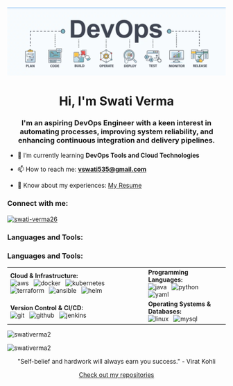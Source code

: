 ![DevOps Image](https://github.com/SwatiVerma2/SwatiVerma2/blob/main/devops.png)

<h1 align="center">Hi, I'm Swati Verma</h1>
<h3 align="center">I'm an aspiring DevOps Engineer with a keen interest in automating processes, improving system reliability, and enhancing continuous integration and delivery pipelines.</h3>

- 🌱 I’m currently learning **DevOps Tools and Cloud Technologies**

- 📫 How to reach me: **vswati535@gmail.com**

- 📄 Know about my experiences: [My Resume](https://drive.google.com/file/d/1T7BQe1-gZUdKoQclJwFKYzG__xWFLGB3/view?usp=sharing)

<h3 align="left">Connect with me:</h3>
<p align="left">
  <a href="https://linkedin.com/in/swati-verma26" target="_blank">
    <img align="center" src="https://raw.githubusercontent.com/rahuldkjain/github-profile-readme-generator/master/src/images/icons/Social/linked-in-alt.svg" alt="swati-verma26" height="30" width="40" />
  </a>
</p>

### Languages and Tools:

### Languages and Tools:

<table style="width:100%">
  <tr>
    <td>
      <b>Cloud & Infrastructure:</b><br/>
      <img src="https://cdn.jsdelivr.net/gh/devicons/devicon/icons/amazonwebservices/amazonwebservices-original-wordmark.svg" alt="aws" width="40" height="40"/> &nbsp;
      <img src="https://cdn.jsdelivr.net/gh/devicons/devicon/icons/docker/docker-original-wordmark.svg" alt="docker" width="40" height="40"/> &nbsp;
      <img src="https://cdn.jsdelivr.net/gh/devicons/devicon/icons/kubernetes/kubernetes-plain-wordmark.svg" alt="kubernetes" width="40" height="40"/> &nbsp;
      <img src="https://www.vectorlogo.zone/logos/terraformio/terraformio-icon.svg" alt="terraform" width="40" height="40"/> &nbsp;
      <img src="https://www.vectorlogo.zone/logos/ansible/ansible-icon.svg" alt="ansible" width="40" height="40"/> &nbsp;
      <img src="https://www.vectorlogo.zone/logos/helmsh/helmsh-icon.svg" alt="helm" width="40" height="40"/>
    </td>
    <td>
      <b>Programming Languages:</b><br/>
      <img src="https://cdn.jsdelivr.net/gh/devicons/devicon/icons/java/java-original-wordmark.svg" alt="java" width="40" height="40"/> &nbsp;
      <img src="https://cdn.jsdelivr.net/gh/devicons/devicon/icons/python/python-original-wordmark.svg" alt="python" width="40" height="40"/> &nbsp;
      <img src="https://www.vectorlogo.zone/logos/yaml/yaml-icon.svg" alt="yaml" width="40" height="40"/>
    </td>
  </tr>
  <tr>
    <td>
      <b>Version Control & CI/CD:</b><br/>
      <img src="https://cdn.jsdelivr.net/gh/devicons/devicon/icons/git/git-original-wordmark.svg" alt="git" width="40" height="40"/> &nbsp;
      <img src="https://cdn.jsdelivr.net/gh/devicons/devicon/icons/github/github-original-wordmark.svg" alt="github" width="40" height="40"/> &nbsp;
       <img src="https://www.vectorlogo.zone/logos/jenkins/jenkins-icon.svg" alt="jenkins" width="40" height="40"/>
    </td>
    <td>
      <b>Operating Systems & Databases:</b><br/>
      <img src="https://cdn.jsdelivr.net/gh/devicons/devicon/icons/linux/linux-original.svg" alt="linux" width="40" height="40"/> &nbsp;
      <img src="https://cdn.jsdelivr.net/gh/devicons/devicon/icons/mysql/mysql-original-wordmark.svg" alt="mysql" width="40" height="40"/>
    </td>
  </tr>
</table>


<p align="left">
  <img src="https://github-readme-stats.vercel.app/api/top-langs?username=swativerma2&show_icons=true&locale=en&layout=compact" alt="swativerma2" />
</p>

<p align="left">
  <img src="https://github-readme-streak-stats.herokuapp.com/?user=swativerma2&" alt="swativerma2" />
</p>

<p align="center">
  "Self-belief and hardwork will always earn you success." - Virat Kohli
</p>
<p align="center">
  <a href="https://github.com/SwatiVerma2?tab=repositories">Check out my repositories</a>
</p>



